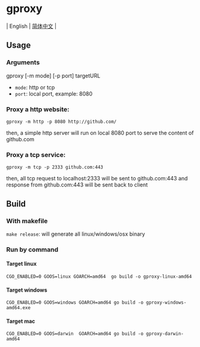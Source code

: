 # gproxy

| English | [简体中文](./README.zh-CN.md) |

## Usage

### Arguments

gproxy [-m mode] [-p port] targetURL

- ``mode``: http or tcp
- ``port``: local port, example: 8080

### Proxy a http website:

``gproxy -m http -p 8080 http://github.com/``

then, a simple http server will run on local 8080 port to serve the content of github.com

### Proxy a tcp service:

``gproxy -m tcp -p 2333 github.com:443``

then, all tcp request to localhost:2333 will be sent to github.com:443 and response from github.com:443 will be sent
back to client

## Build

### With makefile

``make release``: will generate all linux/windows/osx binary

### Run by command

#### Target linux

``CGO_ENABLED=0 GOOS=linux GOARCH=amd64  go build -o gproxy-linux-amd64``

#### Target windows

``CGO_ENABLED=0 GOOS=windows GOARCH=amd64 go build -o gproxy-windows-amd64.exe``

#### Target mac

``CGO_ENABLED=0 GOOS=darwin  GOARCH=amd64 go build -o gproxy-darwin-amd64``